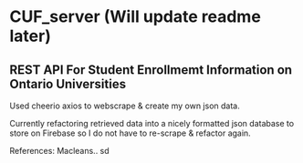 # CUF_server (Will update readme later)

## REST API For Student Enrollmemt Information on Ontario Universities
Used cheerio axios to webscrape & create my own json data.

Currently refactoring retrieved data into a nicely formatted json database 
to store on Firebase so I do not have to re-scrape & refactor again.



References:
Macleans..
sd
